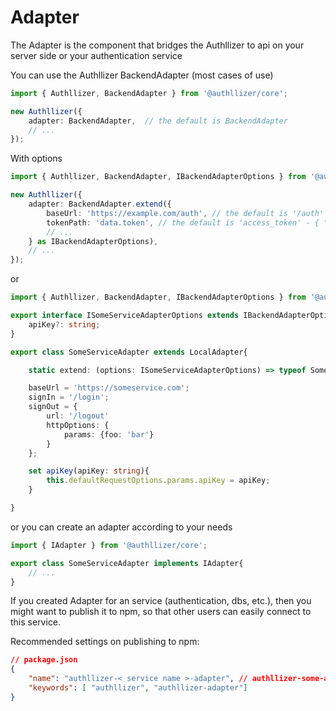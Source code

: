 # Adapter
The Adapter is the component that bridges the Authllizer to api on your server side or your authentication service


You can use the Authllizer BackendAdapter (most cases of use)
```ts
import { Authllizer, BackendAdapter } from '@authllizer/core';

new Authllizer({
    adapter: BackendAdapter,  // the default is BackendAdapter
    // ...
});
```
With options
```ts
import { Authllizer, BackendAdapter, IBackendAdapterOptions } from '@authllizer/core';

new Authllizer({
    adapter: BackendAdapter.extend({
        baseUrl: 'https://example.com/auth', // the default is '/auth'
        tokenPath: 'data.token', // the default is 'access_token' - { "access_token": "***" }
        // ...
    } as IBackendAdapterOptions),
    // ...
});
```
or
```ts
import { Authllizer, BackendAdapter, IBackendAdapterOptions } from '@authllizer/core';

export interface ISomeServiceAdapterOptions extends IBackendAdapterOptions{
    apiKey?: string;
}

export class SomeServiceAdapter extends LocalAdapter{

    static extend: (options: ISomeServiceAdapterOptions) => typeof SomeServiceAdapter;

    baseUrl = 'https://someservice.com';
    signIn = '/login';
    signOut = {
        url: '/logout'
        httpOptions: { 
            params: {foo: 'bar'}
        }
    };

    set apiKey(apiKey: string){
        this.defaultRequestOptions.params.apiKey = apiKey;
    }

}
```
or you can create an adapter according to your needs
```ts
import { IAdapter } from '@authllizer/core';

export class SomeServiceAdapter implements IAdapter{
    // ...
}
```

If you created Adapter for an service (authentication, dbs, etc.), then you might want to publish it to npm, so that other users can easily connect to this service.

Recommended settings on publishing to npm:
```json
// package.json
{
    "name": "authllizer-< service name >-adapter", // authllizer-some-adapter
    "keywords": [ "authllizer", "authllizer-adapter"]
}
```
